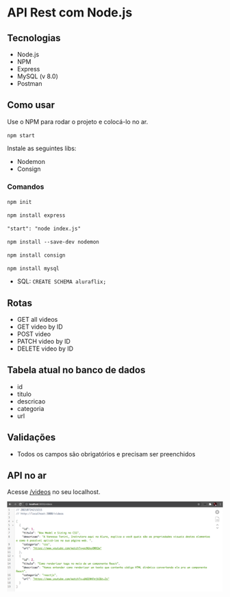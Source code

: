 # API Rest com Node.js

## Tecnologias

- Node.js
- NPM
- Express
- MySQL (v 8.0)
- Postman

## Como usar

Use o NPM para rodar o projeto e colocá-lo no ar.

`npm start`

Instale as seguintes libs:
- Nodemon
- Consign

### Comandos 

`npm init`

`npm install express`

`"start": "node index.js"`

`npm install --save-dev nodemon`

`npm install consign`

`npm install mysql`

- SQL: `CREATE SCHEMA aluraflix;`

## Rotas

- GET all videos
- GET video by ID
- POST video
- PATCH video by ID
- DELETE video by ID

## Tabela atual no banco de dados

- id
- titulo
- descricao
- categoria
- url

## Validações

- Todos os campos são obrigatórios e precisam ser preenchidos

## API no ar

Acesse [/videos](http://localhost:3000/videos) no seu localhost.

![API Videos da Aluraflix no ar](./assets/aluraflix-json.png)